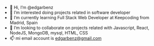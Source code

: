 - 👋 Hi, I’m @edgarbenz
- 👀 I’m interested doing projects related in software developer
- 🌱 I’m currently learning Full Stack Web Developer at Keepcoding from Madrid, Spain
- 💞️ I’m looking to collaborate on projects related with Javascript, React, NodeJS, MongoDB, mysql, HTML, CSS
- 📫 mi email account is edgarbenz@gmail.com

<!---
edgarbenz/edgarbenz is a ✨ special ✨ repository because its `README.md` (this file) appears on your GitHub profile.
You can click the Preview link to take a look at your changes.
--->
